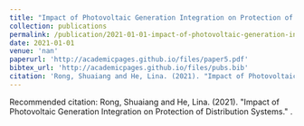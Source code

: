 ```yaml
---
title: "Impact of Photovoltaic Generation Integration on Protection of Distribution Systems"
collection: publications
permalink: /publication/2021-01-01-impact-of-photovoltaic-generation-integration-on-protection-of-distribution-systems
date: 2021-01-01
venue: 'nan'
paperurl: 'http://academicpages.github.io/files/paper5.pdf'
bibtex_url: 'http://academicpages.github.io/files/pubs.bib'
citation: 'Rong, Shuaiang and He, Lina. (2021). "Impact of Photovoltaic Generation Integration on Protection of Distribution Systems." <i></i>.'
---
```


Recommended citation: Rong, Shuaiang and He, Lina. (2021). "Impact of Photovoltaic Generation Integration on Protection of Distribution Systems." <i></i>.
